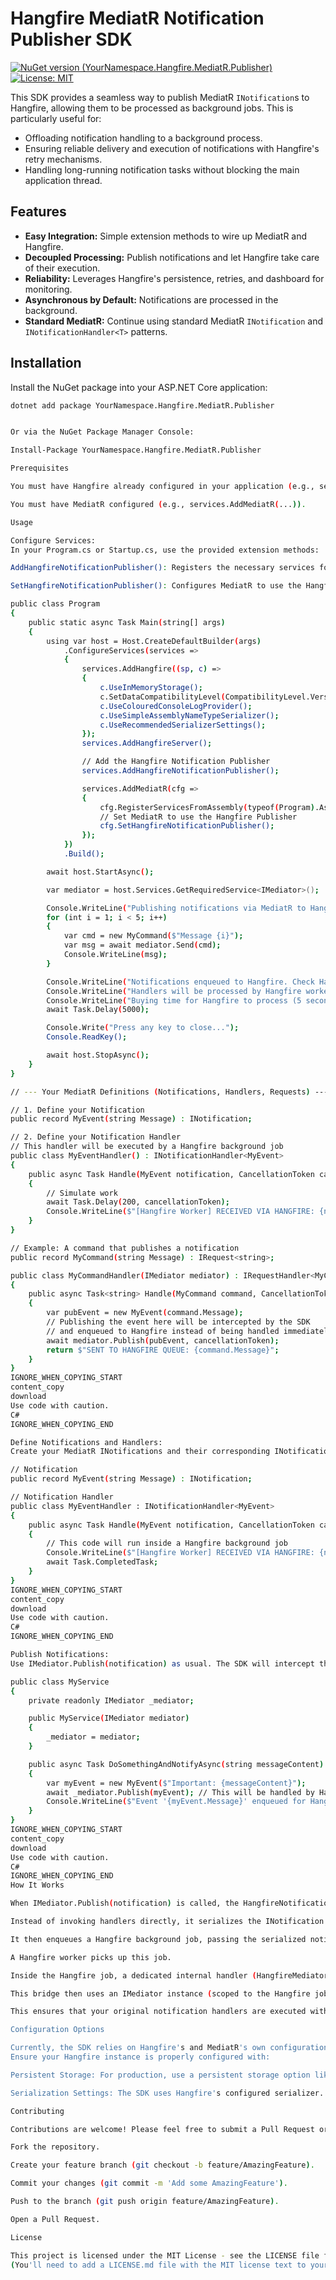# Hangfire MediatR Notification Publisher SDK

[![NuGet version (YourNamespace.Hangfire.MediatR.Publisher)](https://img.shields.io/nuget/v/YourNamespace.Hangfire.MediatR.Publisher.svg?style=flat-square)](https://www.nuget.org/packages/YourNamespace.Hangfire.MediatR.Publisher/)
[![License: MIT](https://img.shields.io/badge/License-MIT-yellow.svg)](https://opensource.org/licenses/MIT)

This SDK provides a seamless way to publish MediatR `INotification`s to Hangfire, allowing them to be processed as background jobs. This is particularly useful for:

*   Offloading notification handling to a background process.
*   Ensuring reliable delivery and execution of notifications with Hangfire's retry mechanisms.
*   Handling long-running notification tasks without blocking the main application thread.

## Features

*   **Easy Integration:** Simple extension methods to wire up MediatR and Hangfire.
*   **Decoupled Processing:** Publish notifications and let Hangfire take care of their execution.
*   **Reliability:** Leverages Hangfire's persistence, retries, and dashboard for monitoring.
*   **Asynchronous by Default:** Notifications are processed in the background.
*   **Standard MediatR:** Continue using standard MediatR `INotification` and `INotificationHandler<T>` patterns.

## Installation

Install the NuGet package into your ASP.NET Core application:

```bash
dotnet add package YourNamespace.Hangfire.MediatR.Publisher


Or via the NuGet Package Manager Console:

Install-Package YourNamespace.Hangfire.MediatR.Publisher

Prerequisites

You must have Hangfire already configured in your application (e.g., services.AddHangfire(...), services.AddHangfireServer()).

You must have MediatR configured (e.g., services.AddMediatR(...)).

Usage

Configure Services:
In your Program.cs or Startup.cs, use the provided extension methods:

AddHangfireNotificationPublisher(): Registers the necessary services for the publisher.

SetHangfireNotificationPublisher(): Configures MediatR to use the Hangfire publisher.

public class Program
{
    public static async Task Main(string[] args)
    {
        using var host = Host.CreateDefaultBuilder(args)
            .ConfigureServices(services =>
            {
                services.AddHangfire((sp, c) =>
                {
                    c.UseInMemoryStorage();
                    c.SetDataCompatibilityLevel(CompatibilityLevel.Version_180);
                    c.UseColouredConsoleLogProvider();
                    c.UseSimpleAssemblyNameTypeSerializer();
                    c.UseRecommendedSerializerSettings();
                });
                services.AddHangfireServer();

                // Add the Hangfire Notification Publisher
                services.AddHangfireNotificationPublisher(); 

                services.AddMediatR(cfg =>
                {
                    cfg.RegisterServicesFromAssembly(typeof(Program).Assembly);
                    // Set MediatR to use the Hangfire Publisher
                    cfg.SetHangfireNotificationPublisher(); 
                });
            })
            .Build();

        await host.StartAsync(); 

        var mediator = host.Services.GetRequiredService<IMediator>();

        Console.WriteLine("Publishing notifications via MediatR to Hangfire...");
        for (int i = 1; i < 5; i++)
        {
            var cmd = new MyCommand($"Message {i}");
            var msg = await mediator.Send(cmd);
            Console.WriteLine(msg);
        }

        Console.WriteLine("Notifications enqueued to Hangfire. Check Hangfire Dashboard (if configured).");
        Console.WriteLine("Handlers will be processed by Hangfire workers.");
        Console.WriteLine("Buying time for Hangfire to process (5 seconds)...");
        await Task.Delay(5000); 

        Console.Write("Press any key to close...");
        Console.ReadKey();

        await host.StopAsync();
    }
}

// --- Your MediatR Definitions (Notifications, Handlers, Requests) ---

// 1. Define your Notification
public record MyEvent(string Message) : INotification;

// 2. Define your Notification Handler
// This handler will be executed by a Hangfire background job
public class MyEventHandler() : INotificationHandler<MyEvent>
{
    public async Task Handle(MyEvent notification, CancellationToken cancellationToken)
    {
        // Simulate work
        await Task.Delay(200, cancellationToken);
        Console.WriteLine($"[Hangfire Worker] RECEIVED VIA HANGFIRE: {notification.Message} on Thread {Thread.CurrentThread.ManagedThreadId}");
    }
}

// Example: A command that publishes a notification
public record MyCommand(string Message) : IRequest<string>;

public class MyCommandHandler(IMediator mediator) : IRequestHandler<MyCommand, string>
{
    public async Task<string> Handle(MyCommand command, CancellationToken cancellationToken)
    {
        var pubEvent = new MyEvent(command.Message);
        // Publishing the event here will be intercepted by the SDK
        // and enqueued to Hangfire instead of being handled immediately in-process.
        await mediator.Publish(pubEvent, cancellationToken);
        return $"SENT TO HANGFIRE QUEUE: {command.Message}";
    }
}
IGNORE_WHEN_COPYING_START
content_copy
download
Use code with caution.
C#
IGNORE_WHEN_COPYING_END

Define Notifications and Handlers:
Create your MediatR INotifications and their corresponding INotificationHandler<T>s as you normally would.

// Notification
public record MyEvent(string Message) : INotification;

// Notification Handler
public class MyEventHandler : INotificationHandler<MyEvent>
{
    public async Task Handle(MyEvent notification, CancellationToken cancellationToken)
    {
        // This code will run inside a Hangfire background job
        Console.WriteLine($"[Hangfire Worker] RECEIVED VIA HANGFIRE: {notification.Message}");
        await Task.CompletedTask;
    }
}
IGNORE_WHEN_COPYING_START
content_copy
download
Use code with caution.
C#
IGNORE_WHEN_COPYING_END

Publish Notifications:
Use IMediator.Publish(notification) as usual. The SDK will intercept the call and enqueue the notification processing to Hangfire.

public class MyService
{
    private readonly IMediator _mediator;

    public MyService(IMediator mediator)
    {
        _mediator = mediator;
    }

    public async Task DoSomethingAndNotifyAsync(string messageContent)
    {
        var myEvent = new MyEvent($"Important: {messageContent}");
        await _mediator.Publish(myEvent); // This will be handled by Hangfire
        Console.WriteLine($"Event '{myEvent.Message}' enqueued for Hangfire processing.");
    }
}
IGNORE_WHEN_COPYING_START
content_copy
download
Use code with caution.
C#
IGNORE_WHEN_COPYING_END
How It Works

When IMediator.Publish(notification) is called, the HangfireNotificationPublisher (registered via SetHangfireNotificationPublisher()) intercepts the call.

Instead of invoking handlers directly, it serializes the INotification object.

It then enqueues a Hangfire background job, passing the serialized notification and its type.

A Hangfire worker picks up this job.

Inside the Hangfire job, a dedicated internal handler (HangfireMediatorBridge) deserializes the notification.

This bridge then uses an IMediator instance (scoped to the Hangfire job) to Publish the deserialized notification again. This time, because it's within the Hangfire job's context (and not intercepted by the Hangfire publisher again), MediatR dispatches it to the actual INotificationHandler<T>s registered in your application.

This ensures that your original notification handlers are executed within the context of a Hangfire background job, benefiting from Hangfire's features.

Configuration Options

Currently, the SDK relies on Hangfire's and MediatR's own configuration mechanisms.
Ensure your Hangfire instance is properly configured with:

Persistent Storage: For production, use a persistent storage option like SQL Server, Redis, etc., instead of UseInMemoryStorage().

Serialization Settings: The SDK uses Hangfire's configured serializer. UseRecommendedSerializerSettings() with UseSimpleAssemblyNameTypeSerializer() is generally a good practice.

Contributing

Contributions are welcome! Please feel free to submit a Pull Request or open an Issue.

Fork the repository.

Create your feature branch (git checkout -b feature/AmazingFeature).

Commit your changes (git commit -m 'Add some AmazingFeature').

Push to the branch (git push origin feature/AmazingFeature).

Open a Pull Request.

License

This project is licensed under the MIT License - see the LICENSE file for details.
(You'll need to add a LICENSE.md file with the MIT license text to your repository).
